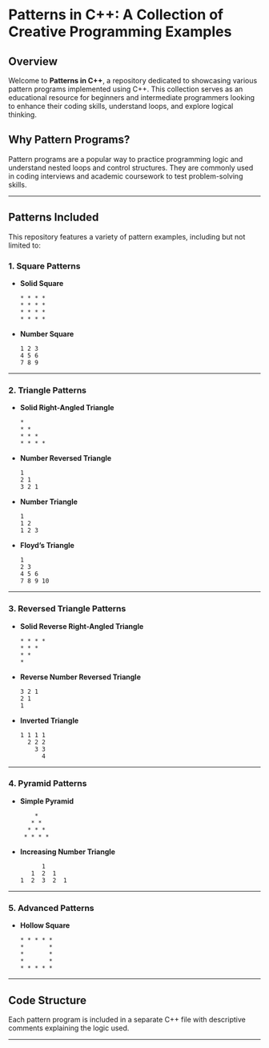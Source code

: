 # Patterns in C++: A Collection of Creative Programming Examples

## Overview
Welcome to **Patterns in C++**, a repository dedicated to showcasing various pattern programs implemented using C++. This collection serves as an educational resource for beginners and intermediate programmers looking to enhance their coding skills, understand loops, and explore logical thinking.

## Why Pattern Programs?
Pattern programs are a popular way to practice programming logic and understand nested loops and control structures. They are commonly used in coding interviews and academic coursework to test problem-solving skills.

---

## Patterns Included
This repository features a variety of pattern examples, including but not limited to:

### 1. **Square Patterns**
   - **Solid Square**
     ```
     * * * *
     * * * *
     * * * *
     * * * *
     ```

   - **Number Square** 
     ```
     1 2 3
     4 5 6
     7 8 9
     ```

---

### 2. **Triangle Patterns**
   - **Solid Right-Angled Triangle**
     ```
     *
     * *
     * * *
     * * * *
     ```
     
   - **Number Reversed Triangle** 
     ```
     1
     2 1
     3 2 1
     ```

   - **Number Triangle** 
     ```
     1
     1 2
     1 2 3
     ```

   - **Floyd’s Triangle**
     ```
     1
     2 3
     4 5 6
     7 8 9 10
     ```
         
---

### 3. **Reversed Triangle Patterns**

   - **Solid Reverse Right-Angled Triangle** 
     ```
     * * * *
     * * *
     * *
     *
     ```

   - **Reverse Number Reversed Triangle** 
     ```
     3 2 1
     2 1
     1
     ```

   - **Inverted Triangle** 
     ```
     1 1 1 1
       2 2 2
         3 3
           4
     ```
     
---

### 4. **Pyramid Patterns**

   - **Simple Pyramid** 
     ```
         *
        * *
       * * *
      * * * *
     ```

   - **Increasing Number Triangle**
     ```
           1
        1  2  1
     1  2  3  2  1
     ```
     
---
     
### 5. **Advanced Patterns**

   - **Hollow Square**
     ```
     * * * * *
     *       *
     *       *
     *       *
     * * * * *
     ```

---

## Code Structure
Each pattern program is included in a separate C++ file with descriptive comments explaining the logic used. 

---
